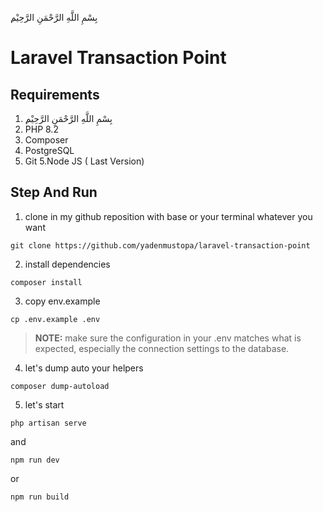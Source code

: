 ِبِسْمِ اللَّهِ الرَّحْمَنِ الرَّحِيْم

# Laravel Transaction Point

## Requirements
1. ِبِسْمِ اللَّهِ الرَّحْمَنِ الرَّحِيْم
1. PHP 8.2
2. Composer
3. PostgreSQL 
4. Git
5.Node JS ( Last Version)

## Step And Run 
1. clone in my github reposition with base or your terminal whatever you want
 ```
 git clone https://github.com/yadenmustopa/laravel-transaction-point
 ```

 2. install dependencies
 ```
 composer install
 ```
 3. copy env.example 
 ```
 cp .env.example .env
 ```
 > **__NOTE__:** make sure the configuration in your .env matches what is expected, especially the connection settings to the database.

 4. let's dump auto your helpers
 ```
 composer dump-autoload
 ```

 5. let's start
```
php artisan serve
```
and
```
npm run dev
```
or
```
npm run build
```
